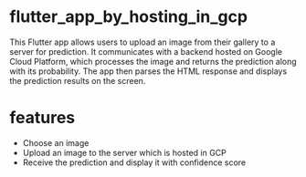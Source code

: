 # flutter_app_by_hosting_in_gcp

This Flutter app allows users to upload an image from their gallery to a server for prediction. It communicates with a backend hosted on Google Cloud Platform, which processes the image and returns the prediction along with its probability. The app then parses the HTML response and displays the prediction results on the screen.

# features

<ul><li>Choose an image</li>
<li>Upload an image to the server which is hosted in GCP</li>
<li>Receive the prediction and display it with confidence score</li></ul>
